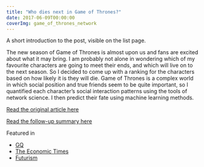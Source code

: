 ```yaml
---
title: "Who dies next in Game of Thrones?"
date: 2017-06-09T00:00:00
coverImg: game_of_thrones_network
---
```


A short introduction to the post, visible on the list page.

<!--more-->


The new season of Game of Thrones is almost upon us and fans are excited about what it may bring. I am probably not alone in wondering which of my favourite characters are going to meet their ends, and which will live on to the next season. So I decided to come up with a ranking for the characters based on how likely it is they will die. Game of Thrones is a complex world in which social position and true friends seem to be quite important, so I quantified each character’s social interaction patterns using the tools of network science. I then predict their fate using machine learning methods.

[Read the original article here](https://networkdatascience.ceu.edu/node/342)

[Read the follow-up summary here](https://arxiv.org/pdf/2110.09856.pdf)

Featured in

- [GQ](https://www.gqindia.com/content/researcher-just-built-algorithm-predict-game-thrones-character-will-die-next)
- [The Economic Times](https://economictimes.indiatimes.com/magazines/panache/who-dies-next-in-game-of-thrones-this-computer-program-has-an-answer/articleshow/59722275.cms)
- [Futurism](https://futurism.com/a-researcher-just-made-an-algorithm-to-predict-which-game-of-thrones-characters-will-die)
